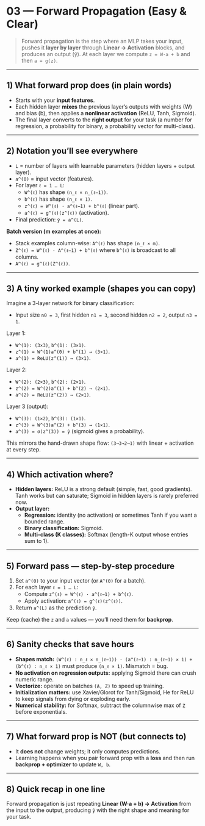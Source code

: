 # 03 — Forward Propagation (Easy & Clear)

>  Forward propagation is the step where an MLP takes your input, pushes it **layer by layer** through **Linear → Activation** blocks, and produces an output (ŷ). At each layer we compute `z = W·a + b` and then `a = g(z)`.

---

## 1) What forward prop does (in plain words)
- Starts with your **input features**.
- Each hidden layer **mixes** the previous layer’s outputs with weights (W) and bias (b), then applies a **nonlinear activation** (ReLU, Tanh, Sigmoid).
- The final layer converts to the **right output** for your task (a number for regression, a probability for binary, a probability vector for multi-class).

---

## 2) Notation you’ll see everywhere
- `L` = number of layers with learnable parameters (hidden layers + output layer).
- `a^(0)` = input vector (features).
- For layer `ℓ = 1 … L`:
  - `W^(ℓ)` has shape `(n_ℓ × n_(ℓ−1))`.
  - `b^(ℓ)` has shape `(n_ℓ × 1)`.
  - `z^(ℓ) = W^(ℓ) · a^(ℓ−1) + b^(ℓ)` (linear part).
  - `a^(ℓ) = g^(ℓ)(z^(ℓ))` (activation).
- Final prediction: `ŷ = a^(L)`.

**Batch version (m examples at once):**
- Stack examples column-wise: `A^(ℓ)` has shape `(n_ℓ × m)`.
- `Z^(ℓ) = W^(ℓ) · A^(ℓ−1) + b^(ℓ)` where `b^(ℓ)` is broadcast to all columns.
- `A^(ℓ) = g^(ℓ)(Z^(ℓ))`.

---

## 3) A tiny worked example (shapes you can copy)
Imagine a 3-layer network for binary classification:
- Input size `n0 = 3`, first hidden `n1 = 3`, second hidden `n2 = 2`, output `n3 = 1`.

Layer 1:
- `W^(1): (3×3)`, `b^(1): (3×1)`.
- `z^(1) = W^(1)a^(0) + b^(1) → (3×1)`.
- `a^(1) = ReLU(z^(1)) → (3×1)`.

Layer 2:
- `W^(2): (2×3)`, `b^(2): (2×1)`.
- `z^(2) = W^(2)a^(1) + b^(2) → (2×1)`.
- `a^(2) = ReLU(z^(2)) → (2×1)`.

Layer 3 (output):
- `W^(3): (1×2)`, `b^(3): (1×1)`.
- `z^(3) = W^(3)a^(2) + b^(3) → (1×1)`.
- `a^(3) = σ(z^(3)) = ŷ` (sigmoid gives a probability).

This mirrors the hand-drawn shape flow: `(3→3→2→1)` with linear + activation at every step.

---

## 4) Which activation where?
- **Hidden layers:** ReLU is a strong default (simple, fast, good gradients). Tanh works but can saturate; Sigmoid in hidden layers is rarely preferred now.
- **Output layer:**
  - **Regression:** identity (no activation) or sometimes Tanh if you want a bounded range.
  - **Binary classification:** Sigmoid.
  - **Multi-class (K classes):** Softmax (length-K output whose entries sum to 1).

---

## 5) Forward pass — step-by-step procedure
1) Set `a^(0)` to your input vector (or `A^(0)` for a batch).
2) For each layer `ℓ = 1 … L`:
   - Compute `z^(ℓ) = W^(ℓ) · a^(ℓ−1) + b^(ℓ)`.
   - Apply activation: `a^(ℓ) = g^(ℓ)(z^(ℓ))`.
3) Return `a^(L)` as the prediction `ŷ`.

Keep (cache) the `z` and `a` values — you’ll need them for **backprop**.

---

## 6) Sanity checks that save hours
- **Shapes match:** `(W^(ℓ) : n_ℓ × n_(ℓ−1)) · (a^(ℓ−1) : n_(ℓ−1) × 1) + (b^(ℓ) : n_ℓ × 1)` must produce `(n_ℓ × 1)`. Mismatch = bug.
- **No activation on regression outputs:** applying Sigmoid there can crush numeric range.
- **Vectorize:** operate on batches `(A, Z)` to speed up training.
- **Initialization matters:** use Xavier/Glorot for Tanh/Sigmoid, He for ReLU to keep signals from dying or exploding early.
- **Numerical stability:** for Softmax, subtract the columnwise max of `Z` before exponentials.

---

## 7) What forward prop is NOT (but connects to)
- It **does not** change weights; it only computes predictions.
- Learning happens when you pair forward prop with a **loss** and then run **backprop + optimizer** to update `W, b`.

---

## 8) Quick recap in one line
Forward propagation is just repeating **Linear (W·a + b) → Activation** from the input to the output, producing `ŷ` with the right shape and meaning for your task.